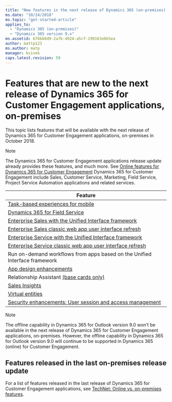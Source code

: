 ```yaml
---
title: "New features in the next release of Dynamics 365 (on-premises) Customer Engagement | MicrosoftDocs"
ms.date: "10/24/2018"
ms.topic: "get-started-article"
applies_to: 
  - "Dynamics 365 (on-premises)"
  - "Dynamics 365 version 9.x"
ms.assetid: 676b68d9-2a7b-4924-a5cf-299163e8b5ea
author: mattp123
ms.author: matp
manager: kvivek
caps.latest.revision: 59
---
```


# Features that are new to the next release of Dynamics 365 for Customer Engagement applications, on-premises

This topic lists features that will be available with the next release of Dynamics 365 for Customer Engagement applications, on-premises in October 2018.

> [!NOTE]
> The Dynamics 365 for Customer Engagement applications release update already provides these features, and much more. See [Online features for Dynamics 365 for Customer Engagement](online-features.md) Dynamics 365 for Customer Engagement include Sales, Customer Service, Marketing, Field Service, Project Service Automation applications and related services.

|Feature  
|---------|  
|[Task-based experiences for mobile](/dynamics365/customer-engagement/customize/create-mobile-task-flow)   |  
|[Dynamics 365 for Field Service](/dynamics365/customer-engagement/field-service/overview)    | 
|[Enterprise Sales with the Unified Interface framework](/dynamics365/customer-engagement/admin/about-unified-interface)   |  
|[Enterprise Sales classic web app user interface refresh](/dynamics365/get-started/whats-new/customer-engagement/new-in-version-9#user-interface-refresh-applies-to-all-web-apps)   |  
|[Enterprise Service with the Unified Interface framework](/dynamics365/get-started/whats-new/customer-engagement/new-in-version-9#customer-service-hub)      | 
| [Enterprise Service classic web app user interface refresh](/dynamics365/get-started/whats-new/customer-engagement/new-in-version-9#user-interface-refresh-applies-to-all-web-apps)       | 
| Run on-demand workflows from apps based on the Unified Interface framework  |
| [App design enhancements](/dynamics365/customer-engagement/customize/create-edit-app)   |
|  Relationship Assistant [(base cards only)](/dynamics365/customer-engagement/sales-enterprise/action-cards-reference#base-cards)   |  
| [Sales Insights](/dynamics365/customer-engagement/sales-enterprise/sales-insights-addon)     |
|  [Virtual entities](/dynamics365/customer-engagement/customize/create-edit-virtual-entities)  |
|  [Security enhancements: User session and access management](/dynamics365/customer-engagement/admin/user-session-management)   |

> [!NOTE]
> The offline capability in Dynamics 365 for Outlook version 9.0 won’t be available in the next release of Dynamics 365 for Customer Engagement applications, on-premises. However, the offline capability in Dynamics 365 for Outlook version 9.0 will continue to be supported in Dynamics 365 (online) for Customer Engagement.
 
## Features released in the last on-premises release update

For a list of features released in the last release of Dynamics 365 for Customer Engagement applications, see [TechNet: Online vs. on-premises features](https://technet.microsoft.com/library/mt812192.aspx).



